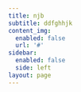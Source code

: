 ```yaml
---
title: njb
subtitle: ddfghhjk
content_img:
  enabled: false
  url: '#'
sidebar:
  enabled: false
  side: left
layout: page
---
```


